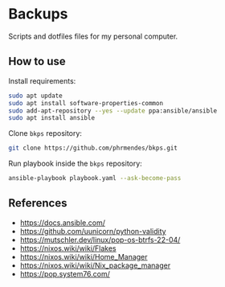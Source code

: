 # Backups

Scripts and dotfiles files for my personal computer.

## How to use

Install requirements:

```sh
sudo apt update
sudo apt install software-properties-common
sudo add-apt-repository --yes --update ppa:ansible/ansible
sudo apt install ansible
```

Clone `bkps` repository:

```sh
git clone https://github.com/phrmendes/bkps.git
```

Run playbook inside the `bkps` repository:

```sh
ansible-playbook playbook.yaml --ask-become-pass
```

## References

- <https://docs.ansible.com/>
- <https://github.com/uunicorn/python-validity>
- <https://mutschler.dev/linux/pop-os-btrfs-22-04/>
- <https://nixos.wiki/wiki/Flakes>
- <https://nixos.wiki/wiki/Home_Manager>
- <https://nixos.wiki/wiki/Nix_package_manager>
- <https://pop.system76.com/>
